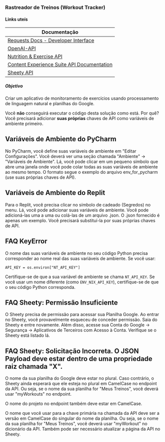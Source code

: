 ### Rastreador de Treinos (Workout Tracker)

#### Links uteís

| **Documentação**                                                                      |
| ------------------------------------------------------------------------------------- |
| [Requests Docs - Developer Interface](https://requests.readthedocs.io/en/latest/api/) |
| [OpenAI-API](https://openai.com/index/openai-api/)                                    |
| [Nutrition & Exercise API](https://www.nutritionix.com/business/api)                  |
| [Content Experience Suite API Documentation](https://docx.syndigo.com/developers)     |
| [Sheety API](https://sheety.co/)                                                      |

##### Objetivo

Criar um aplicativo de monitoramento de exercícios usando processamento de linguagem natural e planilhas do Google.

Você **não** conseguirá executar o código desta solução como está. Por quê? Você precisará adicionar **suas próprias** chaves de API como variáveis ​​de ambiente primeiro.

## Variáveis ​​de Ambiente do PyCharm

No PyCharm, você define suas variáveis ​​de ambiente em "Editar Configurações". Você deverá ver uma seção chamada "Ambiente" -> "Variáveis ​​de Ambiente". Lá, você pode clicar em um pequeno símbolo que abre uma janela onde você pode colar todas as suas variáveis ​​de ambiente ao mesmo tempo. O formato segue o exemplo do arquivo env_for_pycharm (use suas próprias chaves de API).

## Variáveis ​​de Ambiente do Replit

Para o Replit, você precisa clicar no símbolo de cadeado (Segredos) no menu. Lá, você pode adicionar suas variáveis ​​de ambiente. Você pode adicioná-las uma a uma ou colá-las de um arquivo .json. O .json fornecido é apenas um exemplo. Você precisará substituí-la por suas próprias chaves de API.

## FAQ KeyError

O nome das suas variáveis ​​de ambiente no seu código Python precisa corresponder ao nome real das suas variáveis ​​de ambiente. Se você usar:

```
API_KEY = os.environ["NT_API_KEY"]
```

Certifique-se de que a sua variável de ambiente se chama `NT_API_KEY`. Se você usar um nome diferente (como `ENV_NIX_API_KEY`), certifique-se de que o seu código Python corresponda.

## FAQ Sheety: Permissão Insuficiente

O Sheety precisa de permissão para acessar sua Planilha Google. Ao entrar no Sheety, você provavelmente esqueceu de conceder permissão. Saia do Sheety e entre novamente. Além disso, acesse sua Conta do Google -> Segurança -> Aplicativos de Terceiros com Acesso à Conta. Verifique se o Sheety está listado lá.

## FAQ Sheety: Solicitação Incorreta. O JSON Payload deve estar dentro de uma propriedade raiz chamada "X".

O nome da sua planilha do Google deve estar no plural. Caso contrário, o Sheety ainda esperará que ele esteja no plural em CamelCase no endpoint da API. Ou seja, se o nome da sua planilha for "Meus Treinos", você deverá usar "myWorkouts" no endpoint.

O nome do projeto no endpoint também deve estar em CamelCase.

O nome que você usar para a chave primária na chamada da API deve ser a versão em CamelCase do singular do nome da planilha. Ou seja, se o nome da sua planilha for "Meus Treinos", você deverá usar "myWorkout" no dicionário da API. Também pode ser necessário atualizar a página da API no Sheety.
